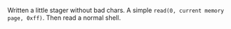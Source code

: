 Written a little stager without bad chars. A simple `read(0, current memory page, 0xff)`. Then read a normal shell.
